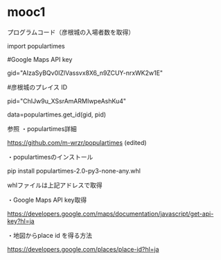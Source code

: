 # mooc1
プログラムコード（彦根城の入場者数を取得）

import populartimes

#Google Maps API key 

gid="AIzaSyBQv0IZlVassvx8X6_n9ZCUY-nrxWK2w1E" 

#彦根城のプレイス ID

pid="ChIJw9u_XSsrAmARMIwpeAshKu4" 

data=populartimes.get_id(gid, pid)


参照
・populartimes詳細

https://github.com/m-wrzr/populartimes (edited)

・populartimesのインストール

pip install  populartimes-2.0-py3-none-any.whl

whlファイルは上記アドレスで取得

・Google Maps API key取得

https://developers.google.com/maps/documentation/javascript/get-api-key?hl=ja

・地図からplace id を得る方法

https://developers.google.com/places/place-id?hl=ja
